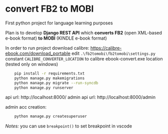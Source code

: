 # convert FB2 to MOBI

First python project for language learning purposes

Plan is to develop **Django REST API** which **converts FB2** (open XML-based e-book format) **to MOBI** (KINDLE e-book format)

In order to run project download calibre: https://calibre-ebook.com/download_portable
edit `.\fb2tomobi\fb2tomobi\settings.py` constant `CALIBRE_CONVERTER_LOCATION` to calibre ebook-convert.exe location (tested only on windows)

```bash
    pip install -r requirements.txt
    python manage.py makemigrations
    python manage.py migrate --run-syncdb
    python manage.py runserver
```

api url: http://localhost:8000/
admin api url: http://localhost:8000/admin

admin acc creation:

```bash
    python manage.py createsuperuser
```

_Notes:_ you can use `breakpoint()` to set breakpoint in vscode
